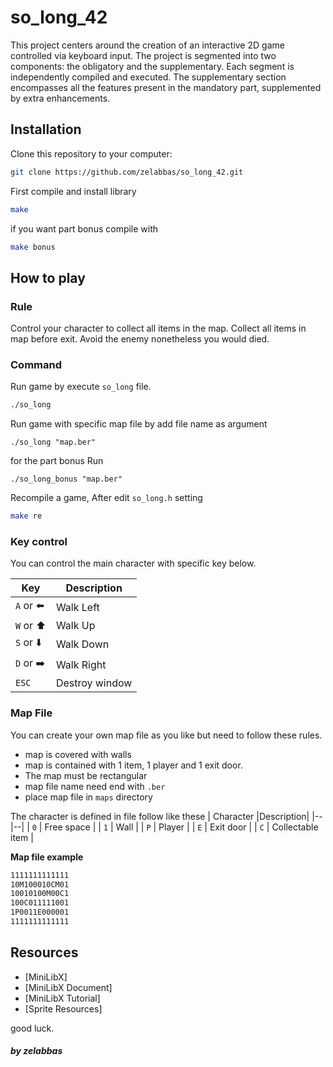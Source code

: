 # so_long_42
This project centers around the creation of an interactive 2D game controlled via keyboard input. The project is segmented into two components: the obligatory and the supplementary. Each segment is independently compiled and executed. The supplementary section encompasses all the features present in the mandatory part, supplemented by extra enhancements.

## Installation

Clone this repository to your computer:
```sh
git clone https://github.com/zelabbas/so_long_42.git
```

First compile and install library
```sh
make
```

if you want part bonus compile with 
```sh
make bonus 
```

## How to play
### Rule
Control your character to collect all items in the map. Collect all items in map before exit. Avoid the enemy nonetheless you would died.

### Command

Run game by execute `so_long` file.
```bash
./so_long
```

Run game with specific map file by add file name as argument
```
./so_long "map.ber"
```
for the part bonus Run 
```
./so_long_bonus "map.ber"
```
Recompile a game, After edit `so_long.h` setting
```bash
make re 
```

### Key control
You can control the main character with specific key below. 

|Key|Description|
|--|--|
| `A` or ⬅️ | Walk Left|
| `W` or ⬆️ | Walk Up|
| `S` or ⬇️ | Walk Down|
| `D` or ➡️ | Walk Right|
| `ESC`    | Destroy window|

### Map File
You can create your own map file as you like but need to follow these rules.
- map is covered with walls
- map is contained with 1 item, 1 player and 1 exit door.
- The map must be rectangular
- map file name need end with `.ber`
- place map file in `maps` directory

The character is defined in file follow like these
| Character |Description|
|--|--|
| `0` | Free space |
| `1` | Wall |
| `P` | Player |
| `E` | Exit door |
| `C` | Collectable item |

**Map file example**
```txt
1111111111111
10M100010CM01
10010100M00C1
100C011111001
1P0011E000001
1111111111111
```

## Resources
- [MiniLibX]
- [MiniLibX Document]
- [MiniLibX Tutorial]
- [Sprite Resources]


good luck.

##### by zelabbas